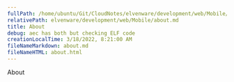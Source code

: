 ```yaml
---
fullPath: /home/ubuntu/Git/CloudNotes/elvenware/development/web/Mobile/about.md
relativePath: elvenware/development/web/Mobile/about.md
title: About
debug: aec has both but checking ELF code
creationLocalTime: 3/18/2022, 8:21:00 AM
fileNameMarkdown: about.md
fileNameHTML: about.html
---
```


<!-- toc -->
<!-- tocstop -->

About

